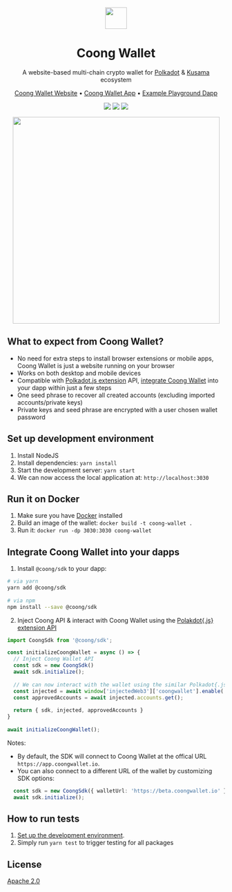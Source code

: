 <br/>
<p align="center">
  <img src="https://user-images.githubusercontent.com/6867026/223087394-fb37466f-3cb8-4cc8-ac83-e807514dc366.png" height="50">
</p>

<h1 align="center">
Coong Wallet
</h1>

<p align="center">
A website-based multi-chain crypto wallet for <a href="https://polkadot.network/">Polkadot</a> & <a href="https://kusama.network/">Kusama</a> ecosystem
<p>

<p align="center">
<a href="https://coongwallet.io">Coong Wallet Website</a> • <a href="https://app.coongwallet.io">Coong Wallet App</a> • <a href="https://dapp.coongwallet.io">Example Playground Dapp</a>
<p>

<p align="center">
  <img src="https://img.shields.io/github/license/CoongCrafts/coong-wallet?style=flat-square"/>
  <img src="https://img.shields.io/github/actions/workflow/status/CoongCrafts/coong-wallet/run-tests.yml?style=flat-square"/>
  <img src="https://img.shields.io/github/package-json/v/CoongCrafts/coong-wallet?filename=packages%2Fui%2Fpackage.json&style=flat-square"/>
</p>

<p align="center">
  <img width="479" src="https://user-images.githubusercontent.com/6867026/227230786-0796214a-3e3f-42af-94e9-d4122c730b62.png">
</p>

## What to expect from Coong Wallet?
- No need for extra steps to install browser extensions or mobile apps, Coong Wallet is just a website running on your browser
- Works on both desktop and mobile devices
- Compatible with [Polkadot.js extension](https://github.com/polkadot-js/extension) API, [integrate Coong Wallet](#integrate-coong-wallet-into-your-dapps) into your dapp within just a few steps
- One seed phrase to recover all created accounts (excluding imported accounts/private keys)
- Private keys and seed phrase are encrypted with a user chosen wallet password

## Set up development environment
1. Install NodeJS
2. Install dependencies: `yarn install`
3. Start the development server: `yarn start`
4. We can now access the local application at: `http://localhost:3030`
  
## Run it on Docker
1. Make sure you have [Docker](https://docs.docker.com/get-docker/) installed
2. Build an image of the wallet: `docker build -t coong-wallet .`
3. Run it: `docker run -dp 3030:3030 coong-wallet`
  
## Integrate Coong Wallet into your dapps
1. Install `@coong/sdk` to your dapp:
```bash
# via yarn
yarn add @coong/sdk
  
# via npm
npm install --save @coong/sdk
```  
2. Inject Coong API & interact with Coong Wallet using the [Polakdot{.js} extension API](https://github.com/polkadot-js/extension#injection-information)
```typescript
import CoongSdk from '@coong/sdk';

const initializeCoongWallet = async () => {
  // Inject Coong Wallet API
  const sdk = new CoongSdk()
  await sdk.initialize();
  
  // We can now interact with the wallet using the similar Polkadot{.js} extension API
  const injected = await window['injectedWeb3']['coongwallet'].enable('Awesome Dapp');
  const approvedAccounts = await injected.accounts.get();
  
  return { sdk, injected, approvedAccounts }
}
  
await initializeCoongWallet();
```

Notes:
- By default, the SDK will connect to Coong Wallet at the offical URL `https://app.coongwallet.io`.
- You can also connect to a different URL of the wallet by customizing SDK options:
```typescript
  const sdk = new CoongSdk({ walletUrl: 'https://beta.coongwallet.io' });
  await sdk.initialize();  
```

## How to run tests
1. [Set up the development environment](#set-up-development-environment).
2. Simply run `yarn test` to trigger testing for all packages
   
## License

[Apache 2.0](https://github.com/CoongCrafts/coong-wallet/blob/main/LICENSE)
  
  
  
